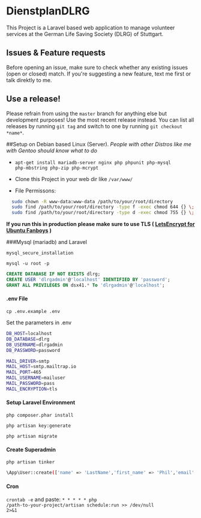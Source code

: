 # DienstplanDLRG
This Project is a Laravel based web application to manage volunteer services at the German Life Saving Society (DLRG) of Stuttgart.

## Issues & Feature requests

Before opening an issue, make sure to check whether any existing issues
(open or closed) match. If you're suggesting a new feature, text me first or talk direktly to me.

## Use a release!

Please refrain from using the `master` branch for anything else but development purposes!
Use the most recent release instead. You can list all releases by running `git tag`
and switch to one by running `git checkout *name*`.


##Setup on Debian based Linux (Server).
_People with other Distros like me with Gentoo should know what to do_

* <code>apt-get install mariadb-server nginx php phpunit php-mysql php-mbstring php-zip php-mcrypt </code>

* Clone this Project in your web dir like <code>/var/www/</code>

* File Permissons:
```bash
  sudo chown -R www-data:www-data /path/to/your/root/directory
  sudo find /path/to/your/root/directory -type f -exec chmod 644 {} \;  
  sudo find /path/to/your/root/directory -type d -exec chmod 755 {} \;
```

**If you run this in production please make sure to use TLS ( [LetsEncrypt for Ubuntu Fanboys](https://www.digitalocean.com/community/tutorials/how-to-secure-nginx-with-let-s-encrypt-on-ubuntu-16-04) )**

###Mysql (mariadb) and Laravel

 <code>mysql_secure_installation</code>

 <code>mysql -u root -p</code>

```sql
CREATE DATABASE IF NOT EXISTS dlrg;
CREATE USER 'dlrgadmin'@'localhost' IDENTIFIED BY 'password';
GRANT ALL PRIVILEGES ON dsx41.* To 'dlrgadmin'@'localhost';
```

#### .env File
<code>cp .env.example .env</code>

Set the parameters in .env
```bash
DB_HOST=localhost
DB_DATABASE=dlrg
DB_USERNAME=dlrgadmin
DB_PASSWORD=password

MAIL_DRIVER=smtp
MAIL_HOST=smtp.mailtrap.io
MAIL_PORT=465
MAIL_USERNAME=mailuser
MAIL_PASSWORD=pass
MAIL_ENCRYPTION=tls
```


#### Setup Laravel Environment
<code>php composer.phar install</code>

<code>php artisan key:generate</code>

<code>php artisan migrate</code>

#### Create Superadmin
<code>php artisan tinker</code>

```bash
\App\User::create(['name' => 'LastName','first_name' => 'Phil','email' => 'phil@philhil.de', 'password' => Hash::make('test'), 'role' => 'admin', 'approved' => '1']);
```

#### Cron
<code>crontab -e</code> and paste:
<code>* * * * * php /path-to-your-project/artisan schedule:run >> /dev/null 2>&1</code>